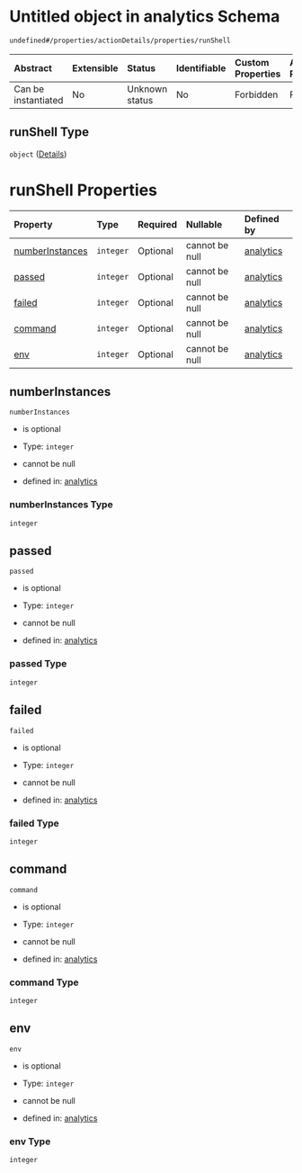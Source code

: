 # Untitled object in analytics Schema

```txt
undefined#/properties/actionDetails/properties/runShell
```



| Abstract            | Extensible | Status         | Identifiable | Custom Properties | Additional Properties | Access Restrictions | Defined In                                                                     |
| :------------------ | :--------- | :------------- | :----------- | :---------------- | :-------------------- | :------------------ | :----------------------------------------------------------------------------- |
| Can be instantiated | No         | Unknown status | No           | Forbidden         | Forbidden             | none                | [analytics\_v1.schema.json\*](analytics_v1.schema.json "open original schema") |

## runShell Type

`object` ([Details](analytics_v1-properties-actiondetails-properties-runshell.md))

# runShell Properties

| Property                            | Type      | Required | Nullable       | Defined by                                                                                                                                                                                |
| :---------------------------------- | :-------- | :------- | :------------- | :---------------------------------------------------------------------------------------------------------------------------------------------------------------------------------------- |
| [numberInstances](#numberinstances) | `integer` | Optional | cannot be null | [analytics](analytics_v1-properties-actiondetails-properties-runshell-properties-numberinstances.md "undefined#/properties/actionDetails/properties/runShell/properties/numberInstances") |
| [passed](#passed)                   | `integer` | Optional | cannot be null | [analytics](analytics_v1-properties-actiondetails-properties-runshell-properties-passed.md "undefined#/properties/actionDetails/properties/runShell/properties/passed")                   |
| [failed](#failed)                   | `integer` | Optional | cannot be null | [analytics](analytics_v1-properties-actiondetails-properties-runshell-properties-failed.md "undefined#/properties/actionDetails/properties/runShell/properties/failed")                   |
| [command](#command)                 | `integer` | Optional | cannot be null | [analytics](analytics_v1-properties-actiondetails-properties-runshell-properties-command.md "undefined#/properties/actionDetails/properties/runShell/properties/command")                 |
| [env](#env)                         | `integer` | Optional | cannot be null | [analytics](analytics_v1-properties-actiondetails-properties-runshell-properties-env.md "undefined#/properties/actionDetails/properties/runShell/properties/env")                         |

## numberInstances



`numberInstances`

*   is optional

*   Type: `integer`

*   cannot be null

*   defined in: [analytics](analytics_v1-properties-actiondetails-properties-runshell-properties-numberinstances.md "undefined#/properties/actionDetails/properties/runShell/properties/numberInstances")

### numberInstances Type

`integer`

## passed



`passed`

*   is optional

*   Type: `integer`

*   cannot be null

*   defined in: [analytics](analytics_v1-properties-actiondetails-properties-runshell-properties-passed.md "undefined#/properties/actionDetails/properties/runShell/properties/passed")

### passed Type

`integer`

## failed



`failed`

*   is optional

*   Type: `integer`

*   cannot be null

*   defined in: [analytics](analytics_v1-properties-actiondetails-properties-runshell-properties-failed.md "undefined#/properties/actionDetails/properties/runShell/properties/failed")

### failed Type

`integer`

## command



`command`

*   is optional

*   Type: `integer`

*   cannot be null

*   defined in: [analytics](analytics_v1-properties-actiondetails-properties-runshell-properties-command.md "undefined#/properties/actionDetails/properties/runShell/properties/command")

### command Type

`integer`

## env



`env`

*   is optional

*   Type: `integer`

*   cannot be null

*   defined in: [analytics](analytics_v1-properties-actiondetails-properties-runshell-properties-env.md "undefined#/properties/actionDetails/properties/runShell/properties/env")

### env Type

`integer`
